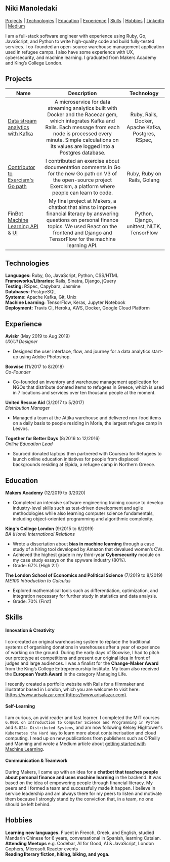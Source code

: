 ## Niki Manoledaki

[Projects](#projects) | [Technologies](#technologies) | [Education](#education) | [Experience](#experience) | [Skills](#skills) | [Hobbies](#hobbies) | [LinkedIn](https://www.linkedin.com/in/niki-manoledaki-9b505111b/) | [Medium](https://medium.com/@niki.manoledaki)

I am a full-stack software engineer with experience using Ruby, Go, JavaScript, and Python to write high-quality code and build fully-tested services. I co-founded an open-source warehouse management application used in refugee camps. I also have some experience with UX, cybersecurity, and machine learning. I graduated from Makers Academy and King’s College London.

## Projects

| Name                                                                                                                         |                                                                                                                    Description                                                                                                                     |                     Technology                      |
| ---------------------------------------------------------------------------------------------------------------------------- | :------------------------------------------------------------------------------------------------------------------------------------------------------------------------------------------------------------------------------------------------: | :-------------------------------------------------: |
| [Data stream analytics with Kafka](https://github.com/nikimanoledaki/data_stream_analytics)                                  | A microservice for data streaming analytics built with Docker and the Racecar gem, which integrates Kafka and Rails. Each message from each node is processed every minute. Simple calculations on its values are logged into a Postgres database. | Ruby, Rails, Docker, Apache Kafka, Postgres, RSpec, |
| [Contributor to Exercism's Go path](https://github.com/exercism/v3/pull/1663)                                                |                                       I contributed an exercise about documentation comments in Go for the new Go path on V3 of the open-source project Exercism, a platform where people can learn to code.                                       |             Ruby, Ruby on Rails, Golang             |
| FinBot [Machine Learning API](https://github.com/nikimanoledaki/finbot-api) & [UI](https://github.com/nikimanoledaki/finbot) |               My final project at Makers, a chatbot that aims to improve financial literacy by answering questions on personal finance topics. We used React on the frontend and Django and TensorFlow for the machine learning API.               |     Python, Django, unittest, NLTK, TensorFlow      |

## Technologies

**Languages:** Ruby, Go, JavaScript, Python, CSS/HTML </br>
**Frameworks/Libraries:** Rails, Sinatra, Django, jQuery</br>
**Testing:** RSpec, Capybara, Jasmine</br>
**Databases:** PostgreSQL</br>
**Systems:** Apache Kafka, Git, Unix</br>
**Machine Learning:** TensorFlow, Keras, Jupyter Notebook</br>
**Deployment:** Travis CI, Heroku, AWS, Docker, Google Cloud Platform

## Experience

**Aviskr** (May 2019 to Aug 2019)</br>
_UX/UI Designer_

- Designed the user interface, flow, and journey for a data analytics start-up using Adobe Photoshop.

**Boxwise** (11/2017 to 8/2018)  
_Co-Founder_

- Co-founded an inventory and warehouse management application for NGOs that distribute donated items to refugees in Greece, which is used in 7 locations and services over ten thousand people at the moment.

**United Rescue Aid** (3/2017 to 5/2017)  
_Distribution Manager_

- Managed a team at the Attika warehouse and delivered non-food items on a daily basis to people residing in Moria, the largest refugee camp in Lesvos.

**Together for Better Days** (8/2016 to 12/2016)  
_Online Education Lead_

- Sourced donated laptops then partnered with Coursera for Refugees to launch online education initiatives for people from displaced backgrounds residing at Elpida, a refugee camp in Northern Greece.
  
## Education

**Makers Academy** (12/2019 to 3/2020)
- Completed an intensive software engineering training course to develop industry-level skills such as test-driven development and agile methodologies while also learning computer science fundamentals, including object-oriented programming and algorithmic complexity.

**King's College London** (9/2015 to 6/2019) </br>
_BA (Hons) International Relations_

- Wrote a dissertation about **bias in machine learning** through a case study of a hiring tool developed by Amazon that devalued women’s CVs.
- Achieved the highest grade in my third-year **Cybersecurity** module on my case study essays on the spyware industry (80%).
- Grade: 67% (High 2:1)

**The London School of Economics and Political Science** (7/2019 to 8/2019) </br>
_ME100 Introduction to Calculus_

- Explored mathematical tools such as differentiation, optimization, and integration necessary for further study in statistics and data analysis.
- Grade: 70% (First)

## Skills

#### Innovation & Creativity
I co-created an original warehousing system to replace the traditional systems of organising donations in warehouses after a year of experience of working on the ground. During the early days of Boxwise, I had to pitch our prototype at competitions and present our original idea in front of judges and large audiences. I was a finalist for the **Change-Maker Award** from the King’s College Entrepreneurship Institute. My team also received the **European Youth Award** in the category Managing Life. 

I recently created a portfolio website with Rails for a filmmaker and illustrator based in London, which you are welcome to visit here: [https://www.arisalazar.com](https://www.arisalazar.com). 

#### Self-Learning
I am curious, an avid reader and fast learner. I completed the MIT courses `6.0001 on Introduction to Computer Science and Programming in Python` and `6.824: Distributed Systems`, and am now following Kelsey Hightower's `Kubernetes the Hard Way` to learn more about containerisation and cloud computing. I read up on new publications from publishers such as O'Reilly and Manning and wrote a Medium article about [getting started with Machine Learning](https://medium.com/analytics-vidhya/machine-learning-for-beginners-84c23e090b18).

#### Communication & Teamwork

During Makers, I came up with an idea for a **chatbot that teaches people about personal finance and uses machine learning** in the backend. It was based on the idea of empowering people through financial literacy. My peers and I formed a team and successfully made it happen. I believe in service leadership and am always there for my peers to listen and motivate them because I strongly stand by the conviction that, in a team, no one should be left behind.
  
## Hobbies

**Learning new languages.** Fluent in French, Greek, and English, studied Mandarin Chinese for 6 years, conversational in Spanish, learning Catalan.</br>
**Attending Meetups** e.g. Codebar, AI for Good, AI & JavaScript, London Gophers, Microsoft Reactor events</br>
**Reading literary fiction, hiking, biking, and yoga.**